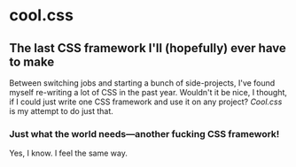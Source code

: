 # cool.css

## The last CSS framework I'll (hopefully) ever have to make

Between switching jobs and starting a bunch of side-projects, I've found myself re-writing a lot of CSS in the past year. Wouldn't it be nice, I thought, if I could just write one CSS framework and use it on any project? *Cool.css* is my attempt to do just that.

### Just what the world needs&mdash;another fucking CSS framework!

Yes, I know. I feel the same way.